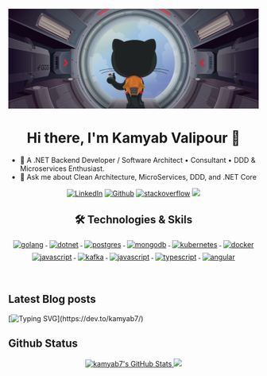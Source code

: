 ![](header.png)
<h1 align="center">Hi there, I'm Kamyab Valipour 👋</h1>




- 🔭 A .NET Backend Developer / Software Architect • Consultant • DDD & Microservices Enthusiast.
- 💬 Ask me about Clean Architecture, MicroServices, DDD, and .NET Core

<div align="center">
<a href="https://www.linkedin.com/in/kamyab-valipour-a6627b189/" target="_blank"><img alt="LinkedIn" src="https://img.shields.io/badge/linkedin-29146b?&style=for-the-badge&logo=linkedin&logoColor=white" /></a> <a href="https://dev.to/kamyab7" target="_blank"><img alt="Github" src="https://img.shields.io/badge/Dev_To-7c31e3?&style=for-the-badge&logo=dev.to&logoColor=white" /></a> 
 <a href="https://stackoverflow.com/users/11636837/kamyab-valipour" target="_blank"><img alt="stackoverflow" src="https://img.shields.io/badge/stackoverflow-ff9900?&style=for-the-badge&logo=stackoverflow&logoColor=white" /></a>
  <a>
   <img src="https://komarev.com/ghpvc/?username=kamyab7&color=ff69b4&style=for-the-badge" />
 </a>
</div>

<h2 align="center">🛠 Technologies & Skils</h2>

<p align="center">
    <a href="">
        <img src="https://cdn.jsdelivr.net/gh/devicons/devicon/icons/csharp/csharp-original.svg" alt="golang" width="54"
            height="54" style="vertical-align:top; margin:4px;">
    </a>
    <a href="https://dotnet.microsoft.com/">
        <img src="https://cdn.jsdelivr.net/gh/devicons/devicon/icons/dotnetcore/dotnetcore-original.svg" width="54"
            height="54" alt="dotnet" style="vertical-align:top; margin:4px;">
    </a>
    <a href="">
        <img src="https://cdn.jsdelivr.net/gh/devicons/devicon/icons/postgresql/postgresql-original-wordmark.svg"
            width="54" height="54" alt="postgres" style="vertical-align:top; margin:4px">
    </a>
    <a href="https://www.mongodb.com/">
        <img src="https://cdn.jsdelivr.net/gh/devicons/devicon/icons/mongodb/mongodb-original-wordmark.svg" width="54"
            height="54" alt="mongodb" style="vertical-align:top; margin:4px;">
    </a>
    <a href="">
        <img src="https://cdn.jsdelivr.net/gh/devicons/devicon/icons/kubernetes/kubernetes-plain.svg" width="54"
            height="54" alt="kubernetes" style="vertical-align:top; margin:4px;">
    </a>
    <a href="https://hub.docker.com/">
        <img src="https://cdn.jsdelivr.net/gh/devicons/devicon/icons/docker/docker-original-wordmark.svg" width="54"
            height="54" alt="docker" style="vertical-align:top; margin:4px">
    </a>
    <a href="">
        <img src="https://www.vectorlogo.zone/logos/rabbitmq/rabbitmq-icon.svg" width="54" height="54" alt="javascript"
            style="vertical-align:top; margin:4px">
    </a>
    <a href="">
        <img src="https://cdn.jsdelivr.net/gh/devicons/devicon/icons/apachekafka/apachekafka-original.svg"
            width="64" height="64" alt="kafka" style="vertical-align:top; margin:4px;">
    </a>
    <a href="">
        <img src="https://cdn.jsdelivr.net/gh/devicons/devicon/icons/javascript/javascript-original.svg" width="54"
            height="54" alt="javascript" style="vertical-align:top; margin:4px">
    </a>
    <a href="">
        <img src="https://cdn.jsdelivr.net/gh/devicons/devicon/icons/typescript/typescript-original.svg"
            alt="typescript" width="54" height="54" style="vertical-align:top; margin:4px;">
    </a>
    <a href="">
        <img src="https://cdn.jsdelivr.net/gh/devicons/devicon/icons/angularjs/angularjs-original.svg" width="54"
            height="54" alt="angular" style="vertical-align:top; margin:4px">
    </a>
</p>

<br/>

## Latest Blog posts

[![Typing SVG](https://readme-typing-svg.demolab.com?font=Fira+Code&size=14&duration=3500&pause=&multiline=true&width=550&height=28&lines=I+make+a+blog+weekly%2C+if+you're+interseted%2C+take+a+look.)](https://dev.to/kamyab7/)

<!--## Best Blogs -->


<!-- Source Projects -->

## Github Status

<div align="center">
  <div>
    <a href="https://github.com/kamyab7" title="Go to Source">
      <img width=400 src="https://github-readme-stats.vercel.app/api?username=kamyab7&show_icons=true&theme=algolia&hide_border=true" alt="kamyab7's GitHub Stats" />
    </a>
    <a href="https://github.com/kamyab7" title="Go to Source">
      <img width=400 src="https://github-readme-streak-stats.herokuapp.com?user=kamyab7&theme=algolia&hide_border=true" />
    </a>
  </div>
  <br>
</div>




